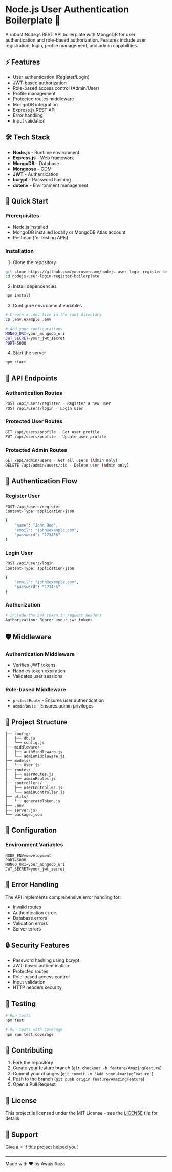 # Node.js User Authentication Boilerplate 🔐

A robust Node.js REST API boilerplate with MongoDB for user authentication and role-based authorization. Features include user registration, login, profile management, and admin capabilities.

## ⚡ Features

- User authentication (Register/Login)
- JWT-based authorization
- Role-based access control (Admin/User)
- Profile management
- Protected routes middleware
- MongoDB integration
- Express.js REST API
- Error handling
- Input validation

## 🛠️ Tech Stack

- **Node.js** - Runtime environment
- **Express.js** - Web framework
- **MongoDB** - Database
- **Mongoose** - ODM
- **JWT** - Authentication
- **bcrypt** - Password hashing
- **dotenv** - Environment management

## 🚀 Quick Start

### Prerequisites

- Node.js installed
- MongoDB installed locally or MongoDB Atlas account
- Postman (for testing APIs)

### Installation

1. Clone the repository
```bash
git clone https://github.com/yourusername/nodejs-user-login-register-boilerplate.git
cd nodejs-user-login-register-boilerplate
```

2. Install dependencies
```bash
npm install
```

3. Configure environment variables
```bash
# Create a .env file in the root directory
cp .env.example .env

# Add your configurations
MONGO_URI=your_mongodb_uri
JWT_SECRET=your_jwt_secret
PORT=5000
```

4. Start the server
```bash
npm start
```

## 📡 API Endpoints

### Authentication Routes
```bash
POST /api/users/register - Register a new user
POST /api/users/login - Login user
```

### Protected User Routes
```bash
GET /api/users/profile - Get user profile
PUT /api/users/profile - Update user profile
```

### Protected Admin Routes
```bash
GET /api/admin/users - Get all users (Admin only)
DELETE /api/admin/users/:id - Delete user (Admin only)
```

## 🔑 Authentication Flow

### Register User
```bash
POST /api/users/register
Content-Type: application/json

{
    "name": "John Doe",
    "email": "john@example.com",
    "password": "123456"
}
```

### Login User
```bash
POST /api/users/login
Content-Type: application/json

{
    "email": "john@example.com",
    "password": "123456"
}
```

### Authorization
```bash
# Include the JWT token in request headers
Authorization: Bearer <your_jwt_token>
```

## 🛡️ Middleware

### Authentication Middleware
- Verifies JWT tokens
- Handles token expiration
- Validates user sessions

### Role-based Middleware
- `protectRoute` - Ensures user authentication
- `adminRoute` - Ensures admin privileges

## 📁 Project Structure
```
├── config/
│   ├── db.js
│   └── config.js
├── middleware/
│   ├── authMiddleware.js
│   └── adminMiddleware.js
├── models/
│   └── User.js
├── routes/
│   ├── userRoutes.js
│   └── adminRoutes.js
├── controllers/
│   ├── userController.js
│   └── adminController.js
├── utils/
│   └── generateToken.js
├── .env
├── server.js
└── package.json
```

## 🔧 Configuration

### Environment Variables
```env
NODE_ENV=development
PORT=5000
MONGO_URI=your_mongodb_uri
JWT_SECRET=your_jwt_secret
```

## 🚦 Error Handling

The API implements comprehensive error handling for:
- Invalid routes
- Authentication errors
- Database errors
- Validation errors
- Server errors

## 🔒 Security Features

- Password hashing using bcrypt
- JWT-based authentication
- Protected routes
- Role-based access control
- Input validation
- HTTP headers security

## 🧪 Testing

```bash
# Run tests
npm test

# Run tests with coverage
npm run test:coverage
```

## 📝 Contributing

1. Fork the repository
2. Create your feature branch (`git checkout -b feature/AmazingFeature`)
3. Commit your changes (`git commit -m 'Add some AmazingFeature'`)
4. Push to the branch (`git push origin feature/AmazingFeature`)
5. Open a Pull Request

## 📄 License

This project is licensed under the MIT License - see the [LICENSE](LICENSE) file for details

## 🤝 Support

Give a ⭐️ if this project helped you!

---

Made with ❤️ by Awais Raza
